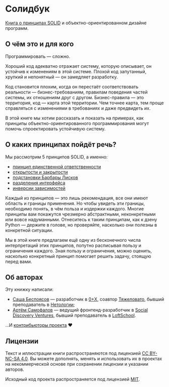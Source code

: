 # Солидбук

[Книга о принципах SOLID](https://ota-solid.vercel.app) и объектно-ориентированном дизайне программ.

## О чём это и для кого

Программировать — сложно.

Хороший код адекватно отражает систему, которую описывает, он устойчив к изменениям в этой системе. Плохой код запутанный, хрупкий и непонятный — он замедляет разработку.

Код становится плохим, когда он перестаёт соответствовать реальности — бизнес-требованиям, правилам поведения частей системы, их отношениям друг с другом. Бизнес-правила — это территория, код — карта этой территории. Чем точнее карта, тем проще справляться с изменениями в требованиях и даже предвидеть их.

В этой книге мы хотим рассказать и показать на примерах, как принципы объектно-ориентированного программирования могут помочь спроектировать устойчивую систему.

## О каких принципах пойдёт речь?

Мы рассмотрим 5 принципов SOLID, а именно:

- [принцип единственной ответственности](https://ota-solid.vercel.app/srp)
- [открытости и закрытости](https://ota-solid.vercel.app/ocp)
- [подстановки Барбары Лисков](https://ota-solid.vercel.app/lsp)
- [разделения интерфейса](https://ota-solid.vercel.app/isp)
- [инверсии зависимостей](https://ota-solid.vercel.app/dip)

Каждый из принципов — это лишь рекомендация, все они имеют область и границы применения. Но чтобы увидеть эти границы, необходимо понять, в чём польза и издержки каждого. Многие принципы вам покажутся чрезмерно абстрактными, неконкретными или вовсе надуманными. Отнеситесь к таким принципам, как к дзену Python — держите в голове, но проверяйте, насколько они полезны в конкретной ситуации.

Мы в этой книге предлагаем ещё одну из бесконечного числа интерпретаций этих принципов, попутно расписывая пользу и ограничения каждого. Зная пользу и ограничения, можно оценить, насколько конкретный принцип помогает решить задачу, стоящую перед вами.

## Об авторах

Эту книжку написали:

- [Саша Беспоясов](https://bespoyasov.ru) — разработчик в [0+X](https://0x.se), соавтор [Тяжеловато](https://fuckgrechka.ru/tzlvt/), бывший преподаватель в [Нетологии](https://netology.ru);
- [Артём Самофалов](https://github.com/dex157) — ведущий фронтенд-разработчик в [Social Discovery Ventures](https://sdventures.com), бывший преподаватель в [LoftSchool](https://loftschool.com).

...И [контрибьюторы проекта](https://github.com/open-tech-authors/solid/graphs/contributors) ❤️

## Лицензии

Текст и иллюстрации книги распространяются под лицензией [CC BY-NC-SA 4.0](./LICENSE-SA.md). Вы можете дополнять, менять и использовать их в проектах на некоммерческой основе при сохранении лицензии и указании авторов.

Исходный код проекта распространяется под лицензией [MIT](./LICENSE-MIT.md).
